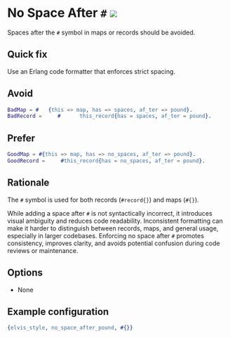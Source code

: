 # No Space After `#` [![](https://img.shields.io/badge/since-3.0.0-blue)](https://github.com/inaka/elvis_core/releases/tag/3.0.0)

Spaces after the `#` symbol in maps or records should be avoided.

## Quick fix

Use an Erlang code formatter that enforces strict spacing.

## Avoid

```erlang
BadMap = #   {this => map, has => spaces, af_ter => pound}.
BadRecord =     #      this_record{has = spaces, af_ter = pound}.
```

## Prefer

```erlang
GoodMap = #{this => map, has => no_spaces, af_ter => pound}.
GoodRecord =     #this_record{has = no_spaces, af_ter = pound}.
```

## Rationale

The `#` symbol is used for both records (`#record{}`) and maps (`#{}`).

While adding a space after `#` is not syntactically incorrect, it introduces visual ambiguity and
reduces code readability. Inconsistent formatting can make it harder to distinguish between
records, maps, and general usage, especially in larger codebases. Enforcing no space after `#`
promotes consistency, improves clarity, and avoids potential confusion during code reviews or
maintenance.

## Options

- None

## Example configuration

```erlang
{elvis_style, no_space_after_pound, #{}}
```
